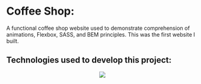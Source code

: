 # Coffee Shop:

A functional coffee shop website used to demonstrate comprehension of animations, Flexbox, SASS, and BEM principles. This was the first website I built.

## Technologies used to develop this project:
<p align="center">
  <a href="https://skillicons.dev">
    <img src="https://skillicons.dev/icons?i=html,css,sass" />
  </a>
</p>
